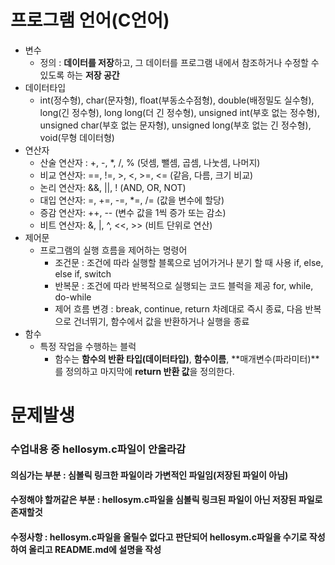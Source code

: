 # 프로그램 언어(C언어)
- 변수
  - 정의 : **데이터를 저장**하고, 그 데이터를 프로그램 내에서 참조하거나 수정할 수 있도록 하는 **저장 공간**
- 데이터타입
  - int(정수형), char(문자형), float(부동소수점형), double(배정밀도 실수형), long(긴 정수형), long long(더 긴 정수형), unsigned int(부호 없는 정수형), unsigned char(부호 없는 문자형), unsigned long(부호 없는 긴 정수형), void(무형 데이터형)
- 연산자
  - 산술 연산자 : +, -, *, /, % (덧셈, 뺄셈, 곱셈, 나눗셈, 나머지)
  - 비교 연산자: ==, !=, >, <, >=, <= (같음, 다름, 크기 비교)
  - 논리 연산자: &&, ||, ! (AND, OR, NOT)
  - 대입 연산자: =, +=, -=, *=, /= (값을 변수에 할당)
  - 증감 연산자: ++, -- (변수 값을 1씩 증가 또는 감소)
  - 비트 연산자: &, |, ^, <<, >> (비트 단위로 연산)
- 제어문
  - 프로그램의 실행 흐름을 제어하는 명령어
    - 조건문 : 조건에 따라 실행할 블록으로 넘어가거나 분기 할 때 사용 if, else, else if, switch
    - 반복문 : 조건에 따라 반복적으로 실행되는 코드 블럭을 제공 for, while, do-while
    - 제어 흐름 변경 : break, continue, return 차례대로 즉시 종료, 다음 반복으로 건너뛰기, 함수에서 값을 반환하거나 실행을 종료
- 함수
  - 특정 작업을 수행하는 블럭
    - 함수는 **함수의 반환 타입(데이터타입)**, **함수이름**, **매개변수(파라미터)**를 정의하고 마지막에 **return 반환 값**을 정의한다.


# **문제발생**
### 수업내용 중 hellosym.c파일이 안올라감
#### 의심가는 부분 : 심볼릭 링크한 파일이라 가변적인 파일임(저장된 파일이 아님)
#### 수정해야 할꺼같은 부분 : hellosym.c파일을 심볼릭 링크된 파일이 아닌 저장된 파일로 존재할것
#### 수정사항 : hellosym.c파일을 올릴수 없다고 판단되어 hellosym.c파일을 수기로 작성하여 올리고 README.md에 설명을 작성
